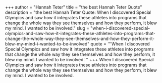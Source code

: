 +++
author = "Hannah Teter"
title = "the best Hannah Teter Quote"
description = "the best Hannah Teter Quote: When I discovered Special Olympics and saw how it integrates these athletes into programs that change the whole way they see themselves and how they perform, it blew my mind. I wanted to be involved."
slug = "when-i-discovered-special-olympics-and-saw-how-it-integrates-these-athletes-into-programs-that-change-the-whole-way-they-see-themselves-and-how-they-perform-it-blew-my-mind-i-wanted-to-be-involved"
quote = '''When I discovered Special Olympics and saw how it integrates these athletes into programs that change the whole way they see themselves and how they perform, it blew my mind. I wanted to be involved.'''
+++
When I discovered Special Olympics and saw how it integrates these athletes into programs that change the whole way they see themselves and how they perform, it blew my mind. I wanted to be involved.

